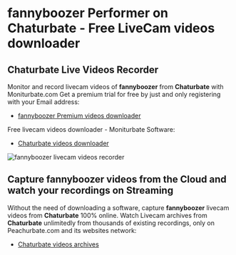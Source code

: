 # fannyboozer Performer on Chaturbate - Free LiveCam videos downloader

## Chaturbate Live Videos Recorder

Monitor and record livecam videos of **fannyboozer** from **Chaturbate** with Moniturbate.com
Get a premium trial for free by just and only registering with your Email address:
* [fannyboozer Premium videos downloader](https://moniturbate.com/request-demo-licence-key.html)

Free livecam videos downloader - Moniturbate Software:
* [Chaturbate videos downloader](https://moniturbate.com/moniturbate-download-software.html)

![fannyboozer livecam videos recorder](https://peachurnet.com/templates/moniturbate-software.png)


## Capture fannyboozer videos from the Cloud and watch your recordings on Streaming

Without the need of downloading a software, capture **fannyboozer** livecam videos from **Chaturbate** 100% online.
Watch Livecam archives from **Chaturbate** unlimitedly from thousands of existing recordings, only on Peachurbate.com and its websites network:
* [Chaturbate videos archives](https://peachurnet.com/)